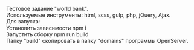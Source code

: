 Тестовое задание "world bank".<br>
Используемые инструменты: html, scss, gulp, php, jQuery, Ajax.<br>
Для запуска:<br> 
Установить зависимости npm i<br>
Запустить сборку npm run build<br>
Папку "build" скопировать в папку "domains" программы OpenServer.<br>
